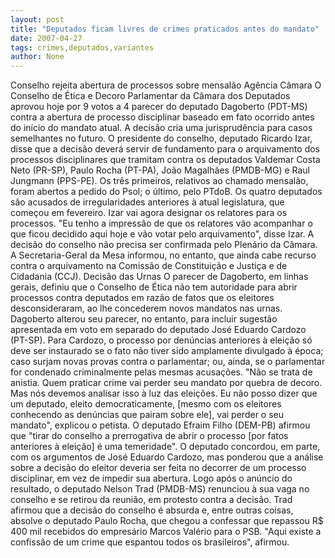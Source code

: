 ```yaml
---
layout: post
title: "Deputados ficam livres de crimes praticados antes do mandato"
date: 2007-04-27
tags: crimes,deputados,variantes
author: None
---
```

Conselho rejeita abertura de processos sobre mensalão
Agência Câmara
O Conselho de Ética e Decoro Parlamentar da Câmara dos Deputados aprovou hoje por 9 votos a 4 parecer do deputado Dagoberto (PDT-MS) contra a abertura de processo disciplinar baseado em fato ocorrido antes do início do mandato atual. 
A decisão cria uma jurisprudência para casos semelhantes no futuro. O presidente do conselho, deputado Ricardo Izar, disse que a decisão deverá servir de fundamento para o arquivamento dos processos disciplinares que tramitam contra os deputados Valdemar Costa Neto (PR-SP), Paulo Rocha (PT-PA), João Magalhães (PMDB-MG) e Raul Jungmann (PPS-PE). Os três primeiros, relativos ao chamado mensalão, foram abertos a pedido do Psol; o último, pelo PTdoB. Os quatro deputados são acusados de irregularidades anteriores à atual legislatura, que começou em fevereiro.
Izar vai agora designar os relatores para os processos. \"Eu tenho a impressão de que os relatores vão acompanhar o que ficou decidido aqui hoje e vão votar pelo arquivamento\", disse Izar. A decisão do conselho não precisa ser confirmada pelo Plenário da Câmara. A Secretaria-Geral da Mesa informou, no entanto, que ainda cabe recurso contra o arquivamento na Comissão de Constituição e Justiça e de Cidadania (CCJ).
Decisão das Urnas
O parecer de Dagoberto, em linhas gerais, definiu que o Conselho de Ética não tem autoridade para abrir processos contra deputados em razão de fatos que os eleitores desconsideraram, ao lhe concederem novos mandatos nas urnas. Dagoberto alterou seu parecer, no entanto, para incluir sugestão apresentada em voto em separado do deputado José Eduardo Cardozo (PT-SP).
Para Cardozo, o processo por denúncias anteriores à eleição só deve ser instaurado se o fato não tiver sido amplamente divulgado à época; caso surjam novas provas contra o parlamentar; ou, ainda, se o parlamentar for condenado criminalmente pelas mesmas acusações. \"Não se trata de anistia. Quem praticar crime vai perder seu mandato por quebra de decoro. Mas nós devemos analisar isso à luz das eleições. Eu não posso dizer que um deputado, eleito democraticamente, [mesmo com os eleitores conhecendo as denúncias que pairam sobre ele], vai perder o seu mandato\", explicou o petista. 
O deputado Efraim Filho (DEM-PB) afirmou que \"tirar do conselho a prerrogativa de abrir o processo [por fatos anteriores à eleição] é uma temeridade\". O deputado concordou, em parte, com os argumentos de José Eduardo Cardozo, mas ponderou que a análise sobre a decisão do eleitor deveria ser feita no decorrer de um processo disciplinar, em vez de impedir sua abertura. 
Logo após o anúncio do resultado, o deputado Nelson Trad (PMDB-MS) renunciou à sua vaga no conselho e se retirou da reunião, em protesto contra a decisão. Trad afirmou que a decisão do conselho é absurda e, entre outras coisas, absolve o deputado Paulo Rocha, que chegou a confessar que repassou R$ 400 mil recebidos do empresário Marcos Valério para o PSB. \"Aqui existe a confissão de um crime que espantou todos os brasileiros\", afirmou. 